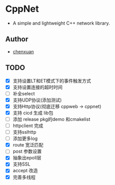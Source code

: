 # CppNet
- A simple and lightweight C++ network library.
## Author
- [chenxuan](https://github.com/chenxuan520)
## TODO
- [x] 支持设置LT和ET模式下的事件触发方式
- [x] 支持设置连接的超时时间
- [ ] 补全select
- [x] 支持UDP协议(添加测试)
- [x] 支持Http协议(彻底迁移 cppweb -> cppnet)
- [x] 支持 cicd 生成 lib包
- [ ] 添加 release pkg的demo 和cmakelist
- [ ] httpclient 完成
- [ ] 支持sslhttp
- [ ] 添加更多log
- [x] route 宽泛匹配
- [ ] post 参数设置
- [x] 抽象出epoll层
- [x] 支持SSL
- [x] accept 改造
- [x] 完善多线程
